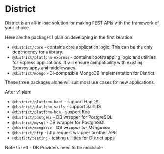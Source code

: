 # District
District is an all-in-one solution for making REST APIs with the framework of your choice.

Here are the packages I plan on developing in the first iteration:
- `@district/core` - contains core application logic. This can be the only dependency for a library.
- `@district/platform-express` - contains bootstrapping logic and utilities for Express applications. It will ensure compatibility with existing Express apps and middlewares.
- `@district/mongo` - DI-compatible MongoDB implementation for District.

These three packages alone will suit most use cases for new applications.

After v1 plan:
- `@district/platform-hapi` - support HapiJS
- `@district/platform-sails` - support SailsJS
- `@district/platform-koa` - support Koa
- `@district/postgres` - DB wrapper for PostgreSQL
- `@district/mysql` - DB wrapper for PostgreSQL
- `@district/mongoose` - DB wrapper for Mongoose
- `@district/http` - http request wrapper to other APIs
- `@distict/testing` - testing utilities for District apps

Note to self - DB Providers need to be mockable
